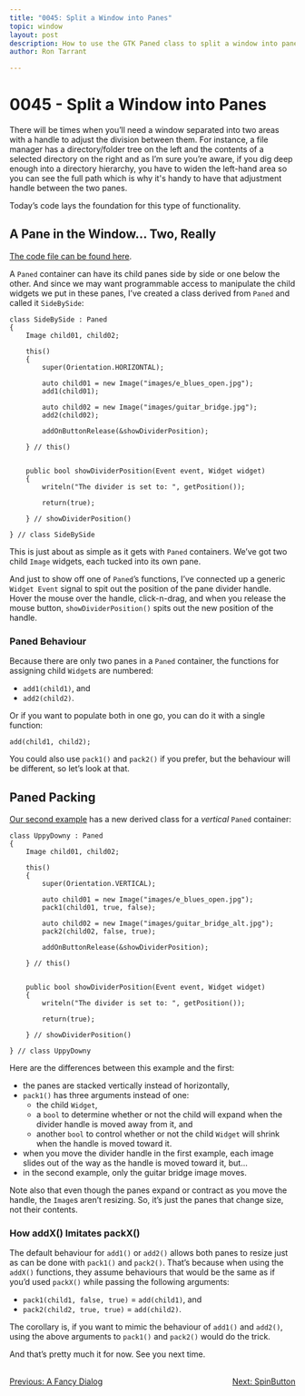 ```yaml
---
title: "0045: Split a Window into Panes"
topic: window
layout: post
description: How to use the GTK Paned class to split a window into panes.
author: Ron Tarrant

---
```


# 0045 - Split a Window into Panes

There will be times when you’ll need a window separated into two areas with a handle to adjust the division between them. For instance, a file manager has a directory/folder tree on the left and the contents of a selected directory on the right and as I’m sure you’re aware, if you dig deep enough into a directory hierarchy, you have to widen the left-hand area so you can see the full path which is why it's handy to have that adjustment handle between the two panes.

Today’s code lays the foundation for this type of functionality.

## A Pane in the Window… Two, Really

[The code file can be found here](https://github.com/rontarrant/gtkDcoding/blob/master/014_containers/container_014_01_paned.d).

A `Paned` container can have its child panes side by side or one below the other. And since we may want programmable access to manipulate the child widgets we put in these panes, I’ve created a class derived from `Paned` and called it `SideBySide`:

	class SideBySide : Paned
	{
		Image child01, child02;
		
		this()
		{
			super(Orientation.HORIZONTAL);
			
			auto child01 = new Image("images/e_blues_open.jpg"); 
			add1(child01);
			
			auto child02 = new Image("images/guitar_bridge.jpg");
			add2(child02);
			
			addOnButtonRelease(&showDividerPosition);
			
		} // this()
		
		
		public bool showDividerPosition(Event event, Widget widget)
		{
			writeln("The divider is set to: ", getPosition());
			
			return(true);
			
		} // showDividerPosition()
		
	} // class SideBySide

This is just about as simple as it gets with `Paned` containers. We’ve got two child `Image` widgets, each tucked into its own pane.

And just to show off one of `Paned`’s functions, I’ve connected up a generic `Widget Event` signal to spit out the position of the pane divider handle. Hover the mouse over the handle, click-n-drag, and when you release the mouse button, `showDividerPosition()` spits out the new position of the handle.

### Paned Behaviour

Because there are only two panes in a `Paned` container, the functions for assigning child `Widget`s are numbered:

- `add1(child1)`, and
- `add2(child2)`.

Or if you want to populate both in one go, you can do it with a single function:

	add(child1, child2);

You could also use `pack1()` and `pack2()` if you prefer, but the behaviour will be different, so let’s look at that.

## Paned Packing

[Our second example](https://github.com/rontarrant/gtkDcoding/blob/master/014_containers/container_014_02_paned_pack.d) has a new derived class for a *vertical* `Paned` container:

	class UppyDowny : Paned
	{
		Image child01, child02;
		
		this()
		{
			super(Orientation.VERTICAL);
			
			auto child01 = new Image("images/e_blues_open.jpg"); 
			pack1(child01, true, false);
			
			auto child02 = new Image("images/guitar_bridge_alt.jpg");
			pack2(child02, false, true);
			
			addOnButtonRelease(&showDividerPosition);
			
		} // this()
		
		
		public bool showDividerPosition(Event event, Widget widget)
		{
			writeln("The divider is set to: ", getPosition());
			
			return(true);
			
		} // showDividerPosition()
		
	} // class UppyDowny

Here are the differences between this example and the first:

- the panes are stacked vertically instead of horizontally,
- `pack1()` has three arguments instead of one:
	- the child `Widget`,
	- a `bool` to determine whether or not the child will expand when the divider handle is moved away from it, and
	- another `bool` to control whether or not the child `Widget` will shrink when the handle is moved toward it.
- when you move the divider handle in the first example, each image slides out of the way as the handle is moved toward it, but…
- in the second example, only the guitar bridge image moves.

Note also that even though the panes expand or contract as you move the handle, the `Image`s aren’t resizing. So, it’s just the panes that change size, not their contents.

### How addX() Imitates packX()

The default behaviour for `add1()` or `add2()` allows both panes to resize just as can be done with `pack1()` and `pack2()`. That’s because when using the `addX()` functions, they assume behaviours that would be the same as if you’d used `packX()` while passing the following arguments:

- `pack1(child1, false, true)` = `add(child1)`, and
- `pack2(child2, true, true)` = `add(child2)`.

The corollary is, if you want to mimic the behaviour of `add1()` and `add2()`, using the above arguments to `pack1()` and `pack2()` would do the trick.

And that’s pretty much it for now. See you next time.

<BR>
<div style="float: left;">
	<a href="/2019/06/14/0044-custom-dialog-iii.html">Previous: A Fancy Dialog</a>
</div>
<div style="float: right;">
	<a href="/2019/06/21/0046-the-spinbutton.html">Next: SpinButton</a>
</div>
<BR>


